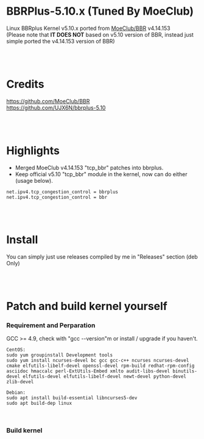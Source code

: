 # BBRPlus-5.10.x (Tuned By MoeClub)

Linux BBRplus Kernel v5.10.x ported from <a href="https://github.com/MoeClub/BBR" target="_blank">MoeClub/BBR</a> v4.14.153 <br/>
(Please note that **IT DOES NOT** based on v5.10 version of BBR, instead just simple ported the v4.14.153 version of BBR)

<br/><br/>

# Credits

https://github.com/MoeClub/BBR<br/>
https://github.com/UJX6N/bbrplus-5.10

<br/><br/>

# Highlights

- Merged MoeClub v4.14.153 "tcp_bbr" patches into bbrplus.
- Keep official v5.10 "tcp_bbr" module in the kernel, now can do either (usage below).
```
net.ipv4.tcp_congestion_control = bbrplus
net.ipv4.tcp_congestion_control = bbr
```
<br/><br/>

# Install

You can simply just use releases compiled by me in "Releases" section (deb Only)

<br/><br/>

# Patch and build kernel yourself
### Requirement and Perparation
GCC >= 4.9, check with "gcc --version"m or install / upgrade if you haven't.
```
CentOS:
sudo yum groupinstall Development tools
sudo yum install ncurses-devel bc gcc gcc-c++ ncurses ncurses-devel cmake elfutils-libelf-devel openssl-devel rpm-build redhat-rpm-config asciidoc hmaccalc perl-ExtUtils-Embed xmlto audit-libs-devel binutils-devel elfutils-devel elfutils-libelf-devel newt-devel python-devel zlib-devel

Debian:
sudo apt install build-essential libncurses5-dev
sudo apt build-dep linux
```

<br/>

### Build kernel
